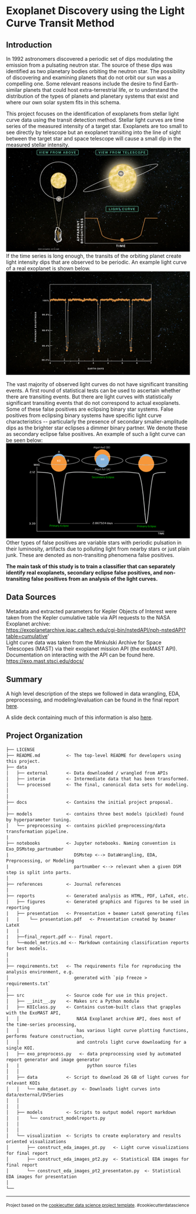 Exoplanet Discovery using the Light Curve Transit Method
==============================

Introduction
------------
In 1992 astronomers discovered a periodic set of dips modulating the emission from a pulsating neutron star. The source of these dips was identified as two planetary bodies orbiting the neutron star. The possibility of discovering and examining planets that do not orbit our sun was a compelling one. Some relevant reasons include the desire to find Earth-similar planets that could host extra-terrestrial life, or to understand the distribution of the types of planets and planetary systems that exist and where our own solar system fits in this schema.

This project focuses on the identification of exoplanets from stellar light curve data using the transit detection method. Stellar light curves are time series of the measured intensity of a target star. Exoplanets are too small to see directly by telescope but an exoplanet transiting into the line of sight between the target star and space telescope will cause a small dip in the measured stellar intensity. 
![alt text](reports/figures/transit_illustration.jpg?v=4&s=200)
If the time series is long enough, the transits of the orbiting planet create light intensity dips that are observed to be periodic. An example light curve of a real exoplanet is shown below. 
![alt text](reports/figures/exo_multiple_transit.jpg?v=4&s=200)

The vast majority of observed light curves do not have significant transiting events. A first round of statistical tests can be used to ascertain whether there are transiting events. But there are light curves with statistically significant transiting events that do not correspond to actual exoplanets. Some of these false positives are eclipsing binary star systems. False positives from eclipsing binary systems have specific light curve characteristics -- particularly the presence of secondary smaller-amplitude dips as the brighter star eclipses a dimmer binary partner. We denote these as secondary eclipse false positives. An example of such a light curve can be seen below:
![alt text](reports/figures/algol-curve.png?v=4&s=200)
Other types of false positives are variable stars with periodic pulsation in their luminosity, artifacts due to polluting light from nearby stars or just plain junk. These are denoted as non-transiting phenomena false positives. <br>

**The main task of this study is to train a classifier that can separately identify real exoplanets, secondary eclipse false positives, and non-transiting false positives from an analysis of the light curves.** <br>

Data Sources 
------------
Metadata and extracted parameters for Kepler Objects of Interest were taken from the Kepler cumulative table via API requests to the NASA Exoplanet archive: <br>
https://exoplanetarchive.ipac.caltech.edu/cgi-bin/nstedAPI/nph-nstedAPI?table=cumulative' <br>
Light curve data was taken from the Minkulski Archive for Space Telescopes (MAST) via their exoplanet mission API (the exoMAST API). Documentation on interacting with the API can be found here. <br>
https://exo.mast.stsci.edu/docs/ <br>

Summary 
------------
A high level description of the steps we followed in data wrangling, EDA, preprocessing, and modeling/evaluation can be found in the final report [here](https://github.com/admveen/Exoplanet/blob/master/reports/final_report.pdf).

A slide deck containing much of this information is also [here](https://github.com/admveen/Exoplanet/blob/master/reports/presentation/presentation.pdf).

Project Organization
------------

    ├── LICENSE
    ├── README.md          <- The top-level README for developers using this project.
    ├── data
    │   ├── external       <- Data downloaded / wrangled from APIs
    │   ├── interim        <- Intermediate data that has been transformed.
    │   └── processed      <- The final, canonical data sets for modeling.
    │   
    │
    ├── docs               <- Contains the initial project proposal.
    │
    ├── models             <- contains three best models (pickled) found by hyperparameter tuning.
    │   └── preprocessing  <- contains pickled preprocessing/data transformation pipeline.
    |
    ├── notebooks          <- Jupyter notebooks. Naming convention is Exo_DSMstep_partnumber
    |                         DSMstep <--> DataWrangling, EDA, Preprocessing, or Modeling
    |                         partnumber <--> relevant when a given DSM step is split into parts.
    │                         
    ├── references         <- Journal references
    │
    ├── reports            <- Generated analysis as HTML, PDF, LaTeX, etc.
    │   ├── figures        <- Generated graphics and figures to be used in reporting
    |   ├── presentation   <- Presentation + beamer LateX generating files
    |   |    └── presentation.pdf   <- Presentation created by beamer LateX
    |   |
    |   ├──final_report.pdf <-- Final report. 
    |   └──model_metrics.md <-- Markdown containing classification reports for best models. 
    |
    │
    ├── requirements.txt   <- The requirements file for reproducing the analysis environment, e.g.
    │                         generated with `pip freeze > requirements.txt`
    │
    ├── src                <- Source code for use in this project.
    │   ├── __init__.py    <- Makes src a Python module
    │   ├── KOIclass.py    <- Contains custom-built class that grapples with the ExoMAST API,
    │   │                      NASA Exoplanet archive API, does most of the time-series processing,
    │   │                      has various light curve plotting functions, performs feature construction,
    │   │                      and controls light curve downloading for a single KOI.
    |   ├── exo_preprocess.py   <- data preprocessing used by automated report generator and image generator
    |   |                          python source files
    │   │
    │   ├── data           <- Script to download 26 GB of light curves for relevant KOIs
    │   │   └── make_dataset.py  <- Downloads light curves into data/external/DVSeries
    │   │
    │   │
    │   ├── models         <- Scripts to output model report markdown
    │   |    └── construct_modelreports.py
    │   │   
    │   │
    │   └── visualization  <- Scripts to create exploratory and results oriented visualizations
    │       ├── construct_eda_images_pt.py   <- Light curve visualizations for final report
    │       ├── construct_eda_images_pt2.py  <- Statistical EDA images for final report
    │       └── construct_eda_images_pt2_presentaton.py  <- Statistical EDA images for presentation
    │
    └── 


--------

<p><small>Project based on the <a target="_blank" href="https://drivendata.github.io/cookiecutter-data-science/">cookiecutter data science project template</a>. #cookiecutterdatascience</small></p>
